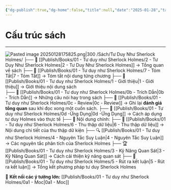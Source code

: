 ```yaml
---
{"dg-publish":true,"dg-home":false,"title":null,"date":"2025-01-28","tags":["book","books/tu-duy-nhu-sherlock-holmes"],"dg-path":"Books/01 -  Tư duy như Sherlock Holmes/0a - Index - Tư duy như Sherlock Holmes.md","permalink":"/books/01-tu-duy-nhu-sherlock-holmes/0a-index-tu-duy-nhu-sherlock-holmes/","dgPassFrontmatter":true,"updated":"2025-02-16T23:12:26.680+07:00"}
---
```


# Cấu trúc sách
---
![Pasted image 20250128175825.png|300](/img/user/src/Pasted%20image%2020250128175825.png)
/Sách/Tư Duy Như Sherlock Holmes/
  ├── 📖 [[Publish/Books/01 -  Tư duy như Sherlock Holmes/2 - Tư Duy Như Sherlock Holmes\|2 - Tư Duy Như Sherlock Holmes]] → Tổng quan về sách
  ├── 📝 [[Publish/Books/01 -  Tư duy như Sherlock Holmes/7 - Tóm Tắt\|7 - Tóm Tắt]] → Tóm tắt nội dung từng chương
  ├── 📝 [[Publish/Books/01 -  Tư duy như Sherlock Holmes/1 - Giới thiệu\|1 - Giới thiệu]] → Giới thiệu nội dung sách      
  ├── 💬 [[Publish/Books/01 -  Tư duy như Sherlock Holmes/0b - Trích Dẫn\|0b - Trích Dẫn]] → Những câu nói hay trong sách
  ├── 💬 [[Publish/Books/01 -  Tư duy như Sherlock Holmes/0c - Review\|0c - Review]] → Ghi lại **đánh giá tổng quan** sau khi đọc xong một cuốn sách.
  ├── 🎯 [[Publish/Books/01 -  Tư duy như Sherlock Holmes/0d -Ứng Dụng\|0d -Ứng Dụng]] → Cách áp dụng tư duy Holmes vào thực tế
  ├── 📖 Nội dung chính:
	  ├── 📖 [[Publish/Books/01 -  Tư duy như Sherlock Holmes/6 - Thu thập dữ liệu\|6 - Thu thập dữ liệu]] → Nội dung chi tiết của thu thập dữ kiện
	  ├── 🔍 [[Publish/Books/01 -  Tư duy như Sherlock Holmes/4 - Nguyên Tắc Suy Luận\|4 - Nguyên Tắc Suy Luận]] → Các nguyên tắc phân tích của Sherlock Holmes
	  ├── 🏆 [[Publish/Books/01 -  Tư duy như Sherlock Holmes/3 - Kỹ Năng Quan Sát\|3 - Kỹ Năng Quan Sát]] → Cách cải thiện kỹ năng quan sát
  ├── 🎯 [[Publish/Books/01 -  Tư duy như Sherlock Holmes/5 - Rút ra kết luận\|5 - Rút ra kết luận]] → Tổng kết phương pháp tư duy Sherlock Holmes


📌 **Kết nối các ý tưởng lớn:** [[Publish/Books/01 -  Tư duy như Sherlock Holmes/0a1 - Moc\|0a1 - Moc]]
